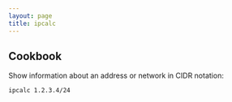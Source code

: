 ```yaml
---
layout: page
title: ipcalc
---
```


## Cookbook

Show information about an address or network in CIDR notation:

```
ipcalc 1.2.3.4/24
```
